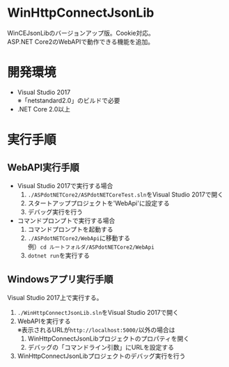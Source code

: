 # WinHttpConnectJsonLib
WinCEJsonLibのバージョンアップ版。Cookie対応。  
ASP.NET Core2のWebAPIで動作できる機能を追加。

# 開発環境
- Visual Studio 2017  
  ※「netstandard2.0」のビルドで必要
- .NET Core 2.0以上

# 実行手順
## WebAPI実行手順
- Visual Studio 2017で実行する場合
   1. `./ASPdotNETCore2/ASPdotNETCoreTest.sln`をVisual Studio 2017で開く
   1. スタートアッププロジェクトを'WebApi'に設定する
   1. デバッグ実行を行う
- コマンドプロンプトで実行する場合
   1. コマンドプロンプトを起動する
   1. `./ASPdotNETCore2/WebApi`に移動する  
      例）`cd ルートフォルダ/ASPdotNETCore2/WebApi`
   1. `dotnet run`を実行する

## Windowsアプリ実行手順
Visual Studio 2017上で実行する。  
1. `./WinHttpConnectJsonLib.sln`をVisual Studio 2017で開く
1. WebAPIを実行する  
   ※表示されるURLが`http://localhost:5000/`以外の場合は  
   1. WinHttpConnectJsonLibプロジェクトのプロパティを開く
   1. デバッグの「コマンドライン引数」にURLを設定する
1. WinHttpConnectJsonLibプロジェクトのデバッグ実行を行う